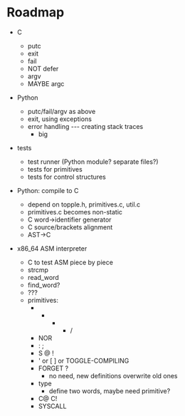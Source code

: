 Roadmap
=======

* C
    - putc
    - exit
    - fail
    - NOT defer
    - argv
    - MAYBE argc

* Python
    - putc/fail/argv as above
    - exit, using exceptions
    - error handling --- creating stack traces
        - big

* tests
    - test runner (Python module? separate files?)
    - tests for primitives
    - tests for control structures

* Python: compile to C
    - depend on topple.h, primitives.c, util.c
    - primitives.c becomes non-static
    - C word->identifier generator
    - C source/brackets alignment
    - AST->C

* x86_64 ASM interpreter
    - C to test ASM piece by piece
    - strcmp
    - read_word
    - find_word?
    - ???
    - primitives:
        - + - * /
        - NOR
        - : ;
        - S @ !
        - ' or [ ] or TOGGLE-COMPILING
        - FORGET ?
            - no need, new definitions overwrite old ones
        - type
            - define two words, maybe need primitive?
        - C@ C!
        - SYSCALL
